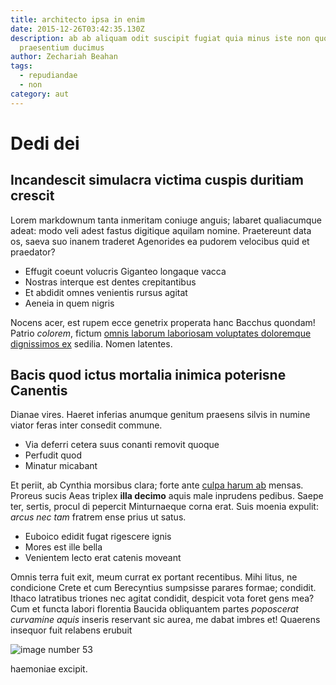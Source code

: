 ```yaml
---
title: architecto ipsa in enim
date: 2015-12-26T03:42:35.130Z
description: ab ab aliquam odit suscipit fugiat quia minus iste non quo neque
  praesentium ducimus
author: Zechariah Beahan
tags:
  - repudiandae
  - non
category: aut
---
```


# Dedi dei

## Incandescit simulacra victima cuspis duritiam crescit

Lorem markdownum tanta inmeritam coniuge anguis; labaret qualiacumque adeat:
modo veli adest fastus digitique aquilam nomine. Praetereunt data os, saeva suo
inanem traderet Agenorides ea pudorem velocibus quid et praedator?

- Effugit coeunt volucris Giganteo longaque vacca
- Nostras interque est dentes crepitantibus
- Et abdidit omnes venientis rursus agitat
- Aeneia in quem nigris

Nocens acer, est rupem ecce genetrix properata hanc Bacchus quondam! Patrio
*colorem*, fictum [omnis laborum laboriosam voluptates doloremque dignissimos ex](blog/2017/3/explicabo-praesentium-et.md) sedilia.
Nomen latentes.

## Bacis quod ictus mortalia inimica poterisne Canentis

Dianae vires. Haeret inferias anumque genitum praesens silvis in numine viator
feras inter consedit commune.

- Via deferri cetera suus conanti removit quoque
- Perfudit quod
- Minatur micabant

Et periit, ab Cynthia morsibus clara; forte ante [culpa harum ab](blog/2016/7/quos-veniam.md) mensas. Proreus sucis Aeas triplex **illa
decimo** aquis male inprudens pedibus. Saepe ter, sertis, procul di pepercit
Minturnaeque corna erat. Suis moenia expulit: *arcus nec tam* fratrem ense prius
ut satus.

- Euboico edidit fugat rigescere ignis
- Mores est ille bella
- Venientem lecto erat catenis moveant

Omnis terra fuit exit, meum currat ex portant recentibus. Mihi litus, ne
condicione Crete et cum Berecyntius sumpsisse parares formae; condidit. Ithaco
latratibus triones nec agitat condidit, despicit vota foret gens mea? Cum et
functa labori florentia Baucida obliquantem partes *poposcerat curvamine aquis*
inseris reservant sic aurea, me dabat imbres et! Quaerens insequor fuit relabens
erubuit 

![image number 53](/images/53.jpg)

 haemoniae excipit.
